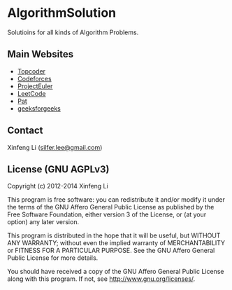 # AlgorithmSolution
Solutioins for all kinds of Algorithm Problems.

## Main Websites
* [Topcoder](www.topcoder.com)
* [Codeforces](codeforces.com)
* [ProjectEuler](https://projecteuler.net)
* [LeetCode](https://oj.leetcode.com)
* [Pat](pat.zju.edu.cn)
* [geeksforgeeks](www.geeksforgeeks.org)

## Contact
Xinfeng Li (silfer.lee@gmail.com)

## License (GNU AGPLv3)

Copyright (c) 2012-2014 Xinfeng Li

This program is free software: you can redistribute it and/or modify it under the terms of the GNU Affero General Public License as published by the Free Software Foundation, either version 3 of the License, or (at your option) any later version.

This program is distributed in the hope that it will be useful, but WITHOUT ANY WARRANTY; without even the implied warranty of MERCHANTABILITY or FITNESS FOR A PARTICULAR PURPOSE. See the GNU Affero General Public License for more details.

You should have received a copy of the GNU Affero General Public License along with this program. If not, see http://www.gnu.org/licenses/.